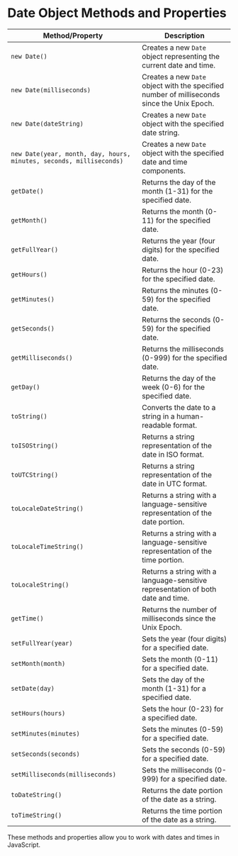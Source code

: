 # Date Object Methods and Properties

| Method/Property                                                     | Description                                                                                 |
| ------------------------------------------------------------------- | ------------------------------------------------------------------------------------------- |
| `new Date()`                                                        | Creates a new `Date` object representing the current date and time.                         |
| `new Date(milliseconds)`                                            | Creates a new `Date` object with the specified number of milliseconds since the Unix Epoch. |
| `new Date(dateString)`                                              | Creates a new `Date` object with the specified date string.                                 |
| `new Date(year, month, day, hours, minutes, seconds, milliseconds)` | Creates a new `Date` object with the specified date and time components.                    |
| `getDate()`                                                         | Returns the day of the month (1-31) for the specified date.                                 |
| `getMonth()`                                                        | Returns the month (0-11) for the specified date.                                            |
| `getFullYear()`                                                     | Returns the year (four digits) for the specified date.                                      |
| `getHours()`                                                        | Returns the hour (0-23) for the specified date.                                             |
| `getMinutes()`                                                      | Returns the minutes (0-59) for the specified date.                                          |
| `getSeconds()`                                                      | Returns the seconds (0-59) for the specified date.                                          |
| `getMilliseconds()`                                                 | Returns the milliseconds (0-999) for the specified date.                                    |
| `getDay()`                                                          | Returns the day of the week (0-6) for the specified date.                                   |
| `toString()`                                                        | Converts the date to a string in a human-readable format.                                   |
| `toISOString()`                                                     | Returns a string representation of the date in ISO format.                                  |
| `toUTCString()`                                                     | Returns a string representation of the date in UTC format.                                  |
| `toLocaleDateString()`                                              | Returns a string with a language-sensitive representation of the date portion.              |
| `toLocaleTimeString()`                                              | Returns a string with a language-sensitive representation of the time portion.              |
| `toLocaleString()`                                                  | Returns a string with a language-sensitive representation of both date and time.            |
| `getTime()`                                                         | Returns the number of milliseconds since the Unix Epoch.                                    |
| `setFullYear(year)`                                                 | Sets the year (four digits) for a specified date.                                           |
| `setMonth(month)`                                                   | Sets the month (0-11) for a specified date.                                                 |
| `setDate(day)`                                                      | Sets the day of the month (1-31) for a specified date.                                      |
| `setHours(hours)`                                                   | Sets the hour (0-23) for a specified date.                                                  |
| `setMinutes(minutes)`                                               | Sets the minutes (0-59) for a specified date.                                               |
| `setSeconds(seconds)`                                               | Sets the seconds (0-59) for a specified date.                                               |
| `setMilliseconds(milliseconds)`                                     | Sets the milliseconds (0-999) for a specified date.                                         |
| `toDateString()`                                                    | Returns the date portion of the date as a string.                                           |
| `toTimeString()`                                                    | Returns the time portion of the date as a string.                                           |

These methods and properties allow you to work with dates and times in JavaScript.
